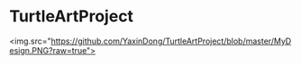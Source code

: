 # TurtleArtProject
<img.src="https://github.com/YaxinDong/TurtleArtProject/blob/master/MyDesign.PNG?raw=true">
